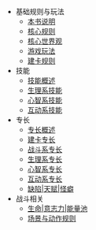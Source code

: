 <!-- docs/_sidebar.md -->
* 基础规则与玩法
  * [本书说明](README.md)
  * [核心规则](items/rules/core_rule.md)
  * [核心世界观](items/rules/core_world_outlook.md)
  * [游戏玩法](items/rules/playing_method.md)
  * [建卡规则](items/rules/create_cards.md)
* 技能  
  * [技能概述](items/rules/skill/README.md)
  * [生理系技能](items/rules/skill/physiology.md)
  * [心智系技能](items/rules/skill/mind.md)
  * [互动系技能](items/rules/skill/interaction.md)
* 专长
  * [专长概述]()
  * [建卡专长]()
  * [战斗系专长]()
  * [生理系专长]()
  * [心智系专长]()
  * [互动系专长]()
  * [缺陷|天赋|怪癖]()
* 战斗相关
  * [生命|意志力|能量池]()
  * [场景与动作规则]()





